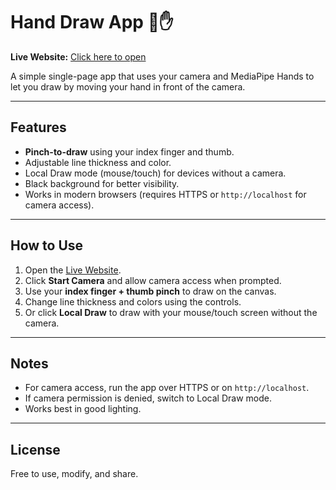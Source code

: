 # Hand Draw App 🎨✋

**Live Website:** [Click here to open](https://kaidawswithai-bit.github.io/hand-draw-app-school/)

A simple single-page app that uses your camera and MediaPipe Hands to let you draw by moving your hand in front of the camera.

---

## Features
- **Pinch-to-draw** using your index finger and thumb.
- Adjustable line thickness and color.
- Local Draw mode (mouse/touch) for devices without a camera.
- Black background for better visibility.
- Works in modern browsers (requires HTTPS or `http://localhost` for camera access).

---

## How to Use
1. Open the [Live Website](https://kaidawswithai-bit.github.io/hand-draw-app-school/).
2. Click **Start Camera** and allow camera access when prompted.
3. Use your **index finger + thumb pinch** to draw on the canvas.
4. Change line thickness and colors using the controls.
5. Or click **Local Draw** to draw with your mouse/touch screen without the camera.

---

## Notes
- For camera access, run the app over HTTPS or on `http://localhost`.
- If camera permission is denied, switch to Local Draw mode.
- Works best in good lighting.

---

## License
Free to use, modify, and share.

